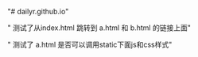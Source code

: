 "# dailyr.github.io" 


" 测试了从index.html 跳转到 a.html 和 b.html 的链接上面"


" 测试了 a.html 是否可以调用static下面js和css样式"
